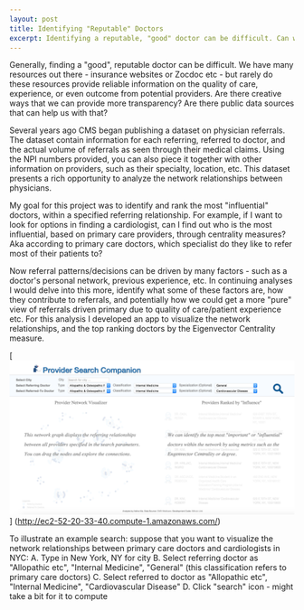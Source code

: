 ```yaml
---
layout: post
title: Identifying "Reputable" Doctors
excerpt: Identifying a reputable, "good" doctor can be difficult. Can we use network analysis to help? A network analysis on physician referral patterns  -
---
```


Generally, finding a "good", reputable doctor can be difficult. We have many resources out there - insurance websites or Zocdoc etc - but rarely do these resources provide reliable information on the quality of care, experience, or even outcome from potential providers. Are there creative ways that we can provide more transparency? Are there public data sources that can help us with that?

Several years ago CMS began publishing a dataset on physician referrals. The dataset contain information for each referring, referred to doctor, and the actual volume of referrals as seen through their medical claims. Using the NPI numbers provided, you can also piece it together with other information on providers, such as their specialty, location, etc. This dataset presents a rich opportunity to analyze the network relationships between physicians.

My goal for this project was to identify and rank the most "influential" doctors, within a specified referring relationship. For example, if I want to look for options in finding a cardiologist, can I find out who is the most influential, based on primary care providers,  through centrality measures? Aka according to primary care doctors, which specialist do they like to refer most of their patients to? 

Now referral patterns/decisions can be driven by many factors - such as a doctor's personal network, previous experience, etc. In continuing analyses I would delve into this more, identify what some of these factors are, how they contribute to referrals, and potentially how we could get a more "pure" view of referrals driven primary due to quality of care/patient experience etc. For this analysis I developed an app to visualize the network relationships, and the top ranking doctors by the Eigenvector Centrality measure.

[![alt text](../images/doctorvis.png "Doctor Network App")] (http://ec2-52-20-33-40.compute-1.amazonaws.com/)

To illustrate an example search: suppose that you want to visualize the network relationships between primary care doctors and cardiologists in NYC:
A. Type in New York, NY for city
B. Select referring doctor as "Allopathic etc", "Internal Medicine", "General" (this classification refers to primary care doctors)
C. Select referred to doctor as "Allopathic etc", "Internal Medicine", "Cardiovascular Disease" 
D. Click "search" icon - might take a bit for it to compute


